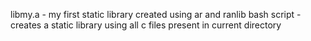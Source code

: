 libmy.a - my first static library created using ar and ranlib
bash script - creates a static library using all c files present in current directory

